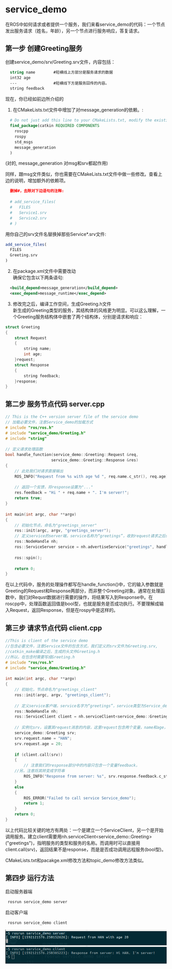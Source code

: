 # service_demo

在ROS中如何请求或者提供一个服务，我们来看service_demo的代码：一个节点发出服务请求（姓名，年龄），另一个节点进行服务响应，答复请求。

## 第一步 创建Greeting服务

创建service_demo/srv/Greeting.srv文件，内容包括：
```cmake
  string name        #短横线上方部分是服务请求的数据
  int32 age          
  ---                #短横线下方是服务回传的内容。
  string feedback
```
现在，你已经如前边所介绍的
1. 在CMakeLists.txt文件中增加了对message_generation的依赖。:
  ```cmake
    # Do not just add this line to your CMakeLists.txt, modify the existing line
    find_package(catkin REQUIRED COMPONENTS
      roscpp
      rospy
      std_msgs
      message_generation
    )
  ```
  (对的, message_generation 对msg和srv都起作用)

  同样，跟msg文件类似，你也需要在CMakeLists.txt文件中做一些修改。查看上边的说明，增加额外的依赖项。
  ```cmake
    删掉#，去除对下边语句的注释:

    # add_service_files(
    #   FILES
    #   Service1.srv
    #   Service2.srv
    # )
  ```
  用你自己的srv文件名替换掉那些Service*.srv文件:
  ```cmake
  add_service_files(
    FILES
    Greeting.srv
  )
  ```

2. 在package.xml文件中需要改动  
  确保它包含以下两条语句:
  ```xml
    <build_depend>message_generation</build_depend>
    <exec_depend>message_runtime</exec_depend>
  ```
3. 修改完之后，编译工作空间，生成Greeting.h文件  
  新生成的Greeting类型的服务，其结构体的风格更为明显。可以这么理解，一个Greeting服务结构体中嵌套了两个结构体，分别是请求和响应：
  ```cpp
  struct Greeting
  {
      struct Request
      {
          string name;
          int age;
      }request;
      struct Response
      {
          string feedback;
      }response;
  }
  ```

## 第二步 服务节点代码 server.cpp

```cpp
// This is the C++ version server file of the service demo
// 加载必要文件，注意Service_demo的加载方式
# include "ros/ros.h"
# include "service_demo/Greeting.h"
# include "string"

// 定义请求处理函数
bool handle_function(service_demo::Greeting::Request &req,
					service_demo::Greeting::Response &res)
{
	// 此处我们对请求直接输出
	ROS_INFO("Request from %s with age %d ", req.name.c_str(), req.age);
	
	// 返回一个反馈，将response设置为"..."
	res.feedback = "Hi " + req.name + ". I'm server!";
	return true;
}

int main(int argc, char **argv)
{
	// 初始化节点，命名为"greetings_server"
	ros::init(argc, argv, "greetings_server");
	// 定义service的server端，service名称为“greetings”，收到request请求之后传递给handle_function进行处理
	ros::NodeHandle nh;
	ros::ServiceServer service = nh.advertiseService("greetings", handle_function);
	
	ros::spin();

	return 0;
}
```
在以上代码中，服务的处理操作都写在handle_function()中，它的输入参数就是Greeting的Request和Response两部分，而非整个Greeting对象。通常在处理函数中，我们对Requst数据进行需要的操作，将结果写入到Response中。在roscpp中，处理函数返回值是bool型，也就是服务是否成功执行。不要理解成输入Request，返回Response，但是在rospy中是这样的。

## 第三步 请求节点代码 client.cpp

```cpp
//This is client of the service demo
//包含必要文件，注意Service文件的包含方式，我们定义的srv文件为Greeting.srv,
//catkin_make编译之后，生成的头文件Greeting.h
//所以，在包含时需要写成Greeting.h
# include "ros/ros.h"
# include "service_demo/Greeting.h"

int main(int argc, char **argv)
{
	// 初始化，节点命名为"greetings_client"
	ros::init(argc, argv, "greetings_client");
	
	// 定义service客户端，service名字为“greetings”，service类型为Service_demo
	ros::NodeHandle nh;
	ros::ServiceClient client = nh.serviceClient<service_demo::Greeting>("greetings");
	
	// 实例化srv，设置其request消息的内容，这里request包含两个变量，name和age，见Greeting.srv
	service_demo::Greeting srv;
	srv.request.name = "HAN";
	srv.request.age = 20;

	if (client.call(srv))
	{
		// 注意我们的response部分中的内容只包含一个变量feedback，
    //另，注意将其转变成字符串
		ROS_INFO("Response from server: %s", srv.response.feedback.c_str());
	}
	else
	{
		ROS_ERROR("Failed to call service Service_demo");
		return 1;
	}
	return 0;
}
```
以上代码比较关键的地方有两处：一个是建立一个ServiceClient，另一个是开始调用服务。建立client需要用nh.serviceClient<service_demo::Greeting>("greetings")，指明服务的类型和服务的名称。而调用时可以直接用client.call(srv)，返回结果不是response，而是是否成功调用远程服务(bool型)。

CMakeLists.txt和pacakge.xml修改方法和topic_demo修改方法类似。

## 第四步 运行方法

启动服务器端
```sh
 rosrun service_demo server           
``` 

启动客户端
```sh
 rosrun service_demo client           
``` 
![1-0](picture/1-0.png)